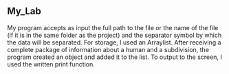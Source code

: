## My_Lab
My program accepts as input the full path to the file or the name of the file (if it is in the same folder as the project) and the separator symbol by which the data will be separated.
For storage, I used an Arraylist. After receiving a complete package of information about a human and a subdivision, the program created an object and added it to the list.
To output to the screen, I used the written print function.
